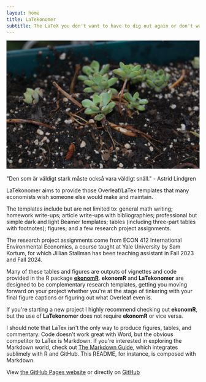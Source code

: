 ```yaml
---
layout: home
title: LaTekonomer
subtitle: The LaTeX you don't want to have to dig out again or don't want to search for hours on StackExchange to find.
---
```


<img src="assets/img/succulent.JPG" title="" alt="surviving" />

"Den som är väldigt stark måste också vara väldigt snäll." - Astrid Lindgren

LaTekonomer aims to provide those Overleaf/LaTex templates that many economists wish someone else would make and maintain. 

The templates include but are not limited to: general math writing; homework write-ups; article write-ups with bibliographies; professional but simple dark and light Beamer templates; tables (including three-part tables with footnotes); figures; and a few research project assignments.

The research project assignments come from ECON 412 International Environmental Economics, a course taught at Yale University by Sam Kortum, for which Jillian Stallman has been teaching assistant in Fall 2023 and Fall 2024.

Many of these tables and figures are outputs of vignettes and code provided in the R package [**ekonomR**](https://github.com/stallman-j/ekonomR).  **ekonomR** and **LaTekonomer**  are designed to be complementary research templates, getting you moving forward on your project whether you're at the stage of tinkering with your final figure captions or figuring out what Overleaf even is. 

If you're starting a new project I highly recommend checking out **ekonomR**, but the use of **LaTekonomer** does not require **ekonomR** or vice versa.

I should note that LaTex isn't the only way to produce figures, tables, and commentary. Code doesn't work great with Word, but the obvious competitor to LaTex is Markdown. If you're interested in exploring the Markdown world, check out [The Markdown Guide](https://www.markdownguide.org/book/), which integrates sublimely with R and GitHub. This README, for instance, is composed with Markdown.

View [the GitHub Pages website](https://stallman-j.github.io/LaTekonomer) or directly on [GitHub](https://github.com/stallman-j/LaTekonomer)
